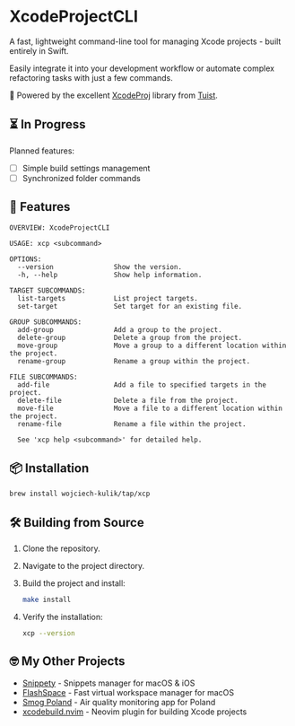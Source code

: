 # XcodeProjectCLI

A fast, lightweight command-line tool for managing Xcode projects - built entirely in Swift.

Easily integrate it into your development workflow or automate complex refactoring tasks with just a few commands.

💚 Powered by the excellent [XcodeProj](https://github.com/tuist/XcodeProj) library from [Tuist](https://github.com/tuist).

## ⏳ In Progress

Planned features:

- [ ] Simple build settings management
- [ ] Synchronized folder commands

## 🚀 Features

```
OVERVIEW: XcodeProjectCLI

USAGE: xcp <subcommand>

OPTIONS:
  --version               Show the version.
  -h, --help              Show help information.

TARGET SUBCOMMANDS:
  list-targets            List project targets.
  set-target              Set target for an existing file.

GROUP SUBCOMMANDS:
  add-group               Add a group to the project.
  delete-group            Delete a group from the project.
  move-group              Move a group to a different location within the project.
  rename-group            Rename a group within the project.

FILE SUBCOMMANDS:
  add-file                Add a file to specified targets in the project.
  delete-file             Delete a file from the project.
  move-file               Move a file to a different location within the project.
  rename-file             Rename a file within the project.

  See 'xcp help <subcommand>' for detailed help.
```

## 📦 Installation

```bash
brew install wojciech-kulik/tap/xcp
```

## 🛠️ Building from Source

1. Clone the repository.
2. Navigate to the project directory.
3. Build the project and install:

   ```bash
   make install
   ```

4. Verify the installation:

   ```bash
   xcp --version
   ```

## 🤓 My Other Projects

- [Snippety](https://snippety.app) - Snippets manager for macOS & iOS
- [FlashSpace](https://github.com/wojciech-kulik/FlashSpace) - Fast virtual workspace manager for macOS
- [Smog Poland](https://smog-polska.pl) - Air quality monitoring app for Poland
- [xcodebuild.nvim](https://github.com/wojciech-kulik/xcodebuild.nvim) - Neovim plugin for building Xcode projects

[xcodebuild.nvim]: https://github.com/wojciech-kulik/xcodebuild.nvim
